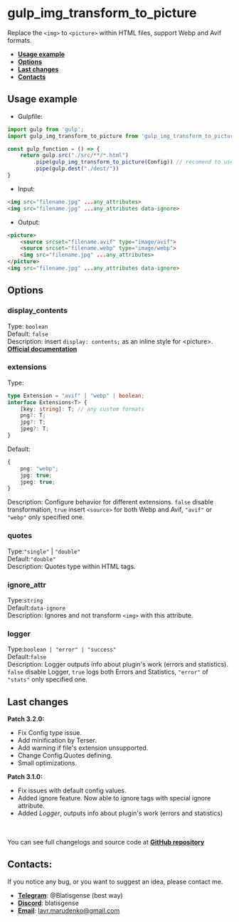 # gulp_img_transform_to_picture
Replace the `<img>` to `<picture>` within HTML files, support Webp and Avif formats.
- **[Usage example](#Usage-example)**
- **[Options](#Options)**
- **[Last changes](#Last-changes)**
- **[Contacts](#Contacts)**
## Usage example
- Gulpfile: 
```js
import gulp from 'gulp';
import gulp_img_transform_to_picture from 'gulp_img_transform_to_picture';

const gulp_function = () => {
    return gulp.src("./src/**/*.html")
        .pipe(gulp_img_transform_to_picture(Config)) // recomend to use before minify
        .pipe(gulp.dest("./dest/"))
}
```
- Input:
```html
<img src="filename.jpg" ...any_attributes>
<img src="filename.jpg" ...any_attributes data-ignore>
```
- Output:
```html
<picture>
    <source srcset="filename.avif" type="image/avif">
    <source srcset="filename.webp" type="image/webp">
    <img src="filename.jpg" ...any_attributes>
</picture>
<img src="filename.jpg" ...any_attributes data-ignore>
```
## Options
### display_contents
Type: `boolean`<br>Default: `false`<br>Description: insert `display: contents;` as an inline style for \<picture>. **[Official documentation](https://developer.mozilla.org/en-US/docs/Web/CSS/display#contents)**


### extensions
Type:
```ts
type Extension = "avif" | "webp" | boolean;
interface Extensions<T> {
    [key: string]: T; // any custom formats
    png?: T;
    jpg?: T;
    jpeg?: T;
}
```
Default:
```ts
{
    png: "webp";
    jpg: true;
    jpeg: true;
}
```
Description:
Configure behavior for different extensions. `false` disable transformation,
`true` insert `<source>` for both Webp and Avif, `"avif"` or `"webp"` only specified one. 


### quotes
Type:`"single"` | `"double"`<br>Default:`"double"`<br>Description: Quotes type within HTML tags.


### ignore_attr
Type:`string`<br>Default:`data-ignore`<br>Description: Ignores and not transform `<img>` with this attribute.


### logger
Type:`boolean | "error" | "success"`<br>Default:`false`<br>Description: Logger outputs info about plugin's work
(errors and statistics).
`false` disable Logger, `true` logs both Errors and Statistics, `"error"` of `"stats"` only specified one.
## Last changes
**Patch 3.2.0:**
- Fix Config type issue.
- Add minification by Terser.
- Add warning if file's extension unsupported.
- Change Config.Quotes defining.
- Small optimizations.

**Patch 3.1.0:**
- Fix issues with default config values.
- Added ignore feature. Now able to ignore tags with special ignore attribute.
- Added _Logger_, outputs info about plugin's work (errors and statistics)

<br><br>You can see full changelogs and source code at **[GitHub repository](https://github.com/blatisgense/gulp_img_transform_to_picture)**
## Contacts:
If you notice any bug, or you want to suggest an idea, please contact me.
- **[Telegram](https://t.me/Blatisgense)**: @Blatisgense (best way)
- **[Discord](https://discordapp.com/users/559703556295360512)**: blatisgense
- **[Email](mailto:lavr.marudenko@gmail.com)**: lavr.marudenko@gmail.com
